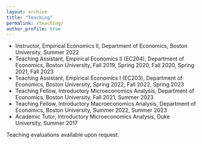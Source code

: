 ```yaml
---
layout: archive
title: "Teaching"
permalink: /teaching/
author_profile: true
---
```


* Instructor, Empirical Economics II, Department of Economics, Boston University, Summer 2022
* Teaching Assistant, Empirical Economics II (EC204), Department of Economics, Boston University, Fall 2019, Spring 2020, Fall 2020, Spring 2021, Fall 2023
* Teaching Assistant, Empirical Economics I (EC203), Department of Economics, Boston University, Spring 2022, Fall 2022, Spring 2023
* Teaching Fellow, Introductory Microeconomics Analysis, Department of Economics, Boston University, Fall 2021, Summer 2023
* Teaching Fellow, Introductory Macroeconomics Analysis, Department of Economics, Boston University, Summer 2022, Summer 2023
* Academic Tutor, Introductory Microeconomics Analysis, Duke University, Summer 2017

Teaching evaluations available upon request.
